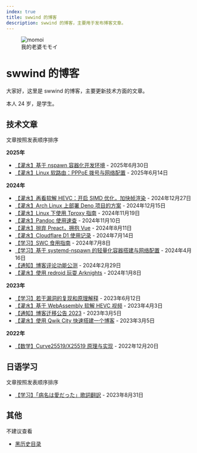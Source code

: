 ```yaml
---
index: true
title: swwind 的博客
description: swwind 的博客，主要用于发布博客文章。
---
```


<script setup>
import VueSenpai from "@/components/easter-egg/Senpai.vue";
</script>

<figure class="float-right">
  <img src="/momoi.webp" alt="momoi" class="h-32 w-32" />
  <figcaption>我的老婆モモイ</figcaption>
</figure>

# swwind 的博客

大家好，这里是 swwind 的博客，主要更新技术方面的文章。

<vue-senpai>本人 24 岁，是学生。</vue-senpai>

## 技术文章

文章按照发表顺序排序

**2025年**

- [【灌水】基于 nspawn 容器化开发环境](/post/container-dev/) - 2025年6月30日
- [【灌水】Linux 软路由：PPPoE 拨号与网络配置](/post/soft-router-network/) - 2025年6月14日

**2024年**

- [【灌水】再看软解 HEVC：开启 SIMD 优化，加快帧渲染](/post/hevc-wasm-2/) - 2024年12月27日
- [【灌水】Arch Linux 上部署 Deno 项目的方案](/post/deploy-deno/) - 2024年12月15日
- [【灌水】Linux 下使用 Tproxy 指南](/post/how-to-use-tproxy-linux/) - 2024年11月19日
- [【灌水】Pandoc 使用速查](/post/pandoc-memo/) - 2024年11月10日
- [【灌水】抛弃 Preact，拥抱 Vue](/annouce/hug-to-vue/) - 2024年8月11日
- [【灌水】Cloudflare D1 使用记录](/post/cloudflare-d1/) - 2024年7月14日
- [【学习】SWC 食用指南](/post/swc-intro/) - 2024年7月8日
- [【学习】基于 systemd-nspawn 的轻量化容器搭建与网络配置](/post/nspawn-is-great/) - 2024年4月16日
- [【通知】博客评论功能公测](/annouce/blog-comments/) - 2024年2月29日
- [【灌水】使用 redroid 玩耍 Arknights](/post/redroid-arknights/) - 2024年1月8日

**2023年**

- [【学习】若干漏洞的复现和原理解释](/post/exploits/) - 2023年6月12日
- [【灌水】基于 WebAssembly 软解 HEVC 视频](/post/hevc-wasm/) - 2023年4月3日
- [【通知】博客迁移公告 2023](/annouce/blog-transfer/) - 2023年3月5日
- [【灌水】使用 Qwik City 快速搭建一个博客](/post/qwik-blog/) - 2023年3月5日

**2022年**

- [【数学】Curve25519/X25519 原理与实现](/post/x25519/) - 2022年12月20日

## 日语学习

文章按照发表顺序排序

- [【学习】「病名は愛だった」歌詞翻訳](/post/byoumei-ha-ai-datta/) - 2023年8月31日

## 其他

不建议查看

- [黑历史目录](/black-history/)
